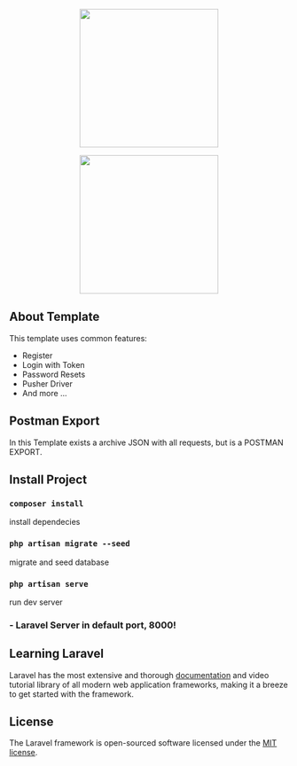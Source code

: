 <p align="center">
<a href="https://laravel.com" target="_blank">
<img src="https://raw.githubusercontent.com/laravel/art/master/logo-lockup/5%20SVG/2%20CMYK/1%20Full%20Color/laravel-logolockup-cmyk-red.svg" width="250">
</a>
</p>
<p align="center">
<a href="https://laravel.com/docs/master/sanctum" target="_blank">
<img src="https://camo.githubusercontent.com/992c4134ff5c5eb5d2832d7d1d177fabdf7d11fe20000790e57ecceca176403f/68747470733a2f2f6c61726176656c2e636f6d2f6173736574732f696d672f636f6d706f6e656e74732f6c6f676f2d73616e6374756d2e737667" width="250">
</a>
</p>


## About Template

This template uses common features:

- Register
- Login with Token
- Password Resets
- Pusher Driver
- And more ...

## Postman Export

In this Template exists a archive JSON with all requests, but is a POSTMAN EXPORT.

## Install Project

### `composer install`
install dependecies
### `php artisan migrate --seed`
migrate and seed database
### `php artisan serve`
run dev server

### - Laravel Server in default port, 8000!

## Learning Laravel

Laravel has the most extensive and thorough [documentation](https://laravel.com/docs) and video tutorial library of all modern web application frameworks, making it a breeze to get started with the framework.

## License

The Laravel framework is open-sourced software licensed under the [MIT license](https://opensource.org/licenses/MIT).
